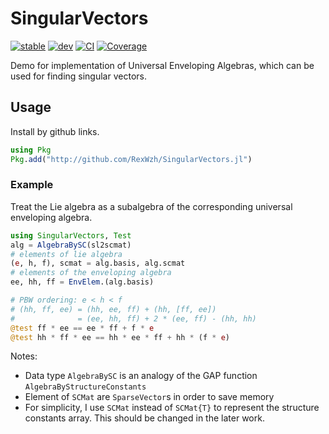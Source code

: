 # SingularVectors

[![stable](docs-stable-img)](docs-stable-url)
[![dev](docs-dev-img)](docs-dev-url)
[![CI](action-img)](action-url)
[![Coverage](codecov-img)](codecov-url)

Demo for implementation of Universal Enveloping Algebras, which can be used for finding singular vectors.

## Usage

Install by github links.
```jl
using Pkg
Pkg.add("http://github.com/RexWzh/SingularVectors.jl")
```


### Example
Treat the Lie algebra as a subalgebra of the corresponding universal enveloping algebra.
```jl
using SingularVectors, Test
alg = AlgebraBySC(sl2scmat)
# elements of lie algebra
(e, h, f), scmat = alg.basis, alg.scmat
# elements of the enveloping algebra
ee, hh, ff = EnvElem.(alg.basis)

# PBW ordering: e < h < f
# (hh, ff, ee) = (hh, ee, ff) + (hh, [ff, ee])
#              = (ee, hh, ff) + 2 * (ee, ff) - (hh, hh)
@test ff * ee == ee * ff + f * e
@test hh * ff * ee == hh * ee * ff + hh * (f * e)
```

Notes:
 - Data type `AlgebraBySC` is an analogy of the GAP function `AlgebraByStructureConstants`
 - Element of `SCMat` are `SparseVector`s in order to save memory
 - For simplicity, I use `SCMat` instead of `SCMat{T}` to represent the structure constants array. This should be changed in the later work.


<!-- URLS -->

[pkgeval-img]: https://juliaci.github.io/NanosoldierReports/pkgeval_badges/Q/QRCode.svg
[pkgeval-url]: https://juliaci.github.io/NanosoldierReports/pkgeval_badges/report.html
[action-img]: https://github.com/RexWzh/SingularVectors.jl/actions/workflows/CI.yml/badge.svg
[action-url]: https://github.com/RexWzh/SingularVectors.jl/actions
[codecov-img]: https://codecov.io/gh/RexWzh/SingularVectors.jl/branch/main/graph/badge.svg
[codecov-url]: https://codecov.io/gh/RexWzh/SingularVectors.jl?branch=master
[docs-stable-img]: https://img.shields.io/badge/docs-stable-blue.svg
[docs-stable-url]: https://JuliaImages.github.io/QRCoders.jl/stable
[docs-dev-img]: https://img.shields.io/badge/docs-dev-blue.svg
[docs-dev-url]: https://RexWzh.github.io/SingularVectors.jl/dev